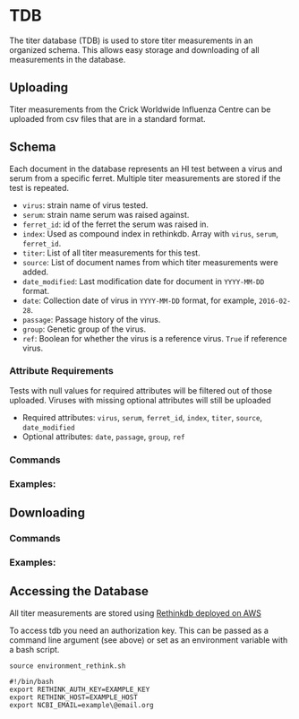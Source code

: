 # TDB
The titer database (TDB) is used to store titer measurements in an organized schema. This allows easy storage and downloading of all measurements in the database. 

## Uploading
Titer measurements from the Crick Worldwide Influenza Centre can be uploaded from csv files that are in a standard format.

## Schema

Each document in the database represents an HI test between a virus and serum from a specific ferret. Multiple titer measurements are stored if the test is repeated.

* `virus`: strain name of virus tested.
* `serum`: strain name serum was raised against. 
* `ferret_id`: id of the ferret the serum was raised in.
* `index`: Used as compound index in rethinkdb. Array with `virus`, `serum`, `ferret_id`.
* `titer`: List of all titer measurements for this test. 
* `source`: List of document names from which titer measurements were added. 
* `date_modified`:  Last modification date for document in `YYYY-MM-DD` format.
* `date`: Collection date of virus in `YYYY-MM-DD` format, for example, `2016-02-28`.
* `passage`: Passage history of the virus.
* `group`: Genetic group of the virus. 
* `ref`: Boolean for whether the virus is a reference virus. `True` if reference virus. 

### Attribute Requirements
Tests with null values for required attributes will be filtered out of those uploaded. Viruses with missing optional attributes will still be uploaded
* Required attributes: `virus`, `serum`, `ferret_id`, `index`, `titer`, `source`, `date_modified`
* Optional attributes: `date`, `passage`, `group`, `ref`

### Commands

### Examples:

## Downloading

### Commands

### Examples:

## Accessing the Database
All titer measurements are stored using [Rethinkdb deployed on AWS](https://www.rethinkdb.com/docs/paas/#deploying-on-aws)

To access tdb you need an authorization key. This can be passed as a command line argument (see above) or set as an environment variable with a bash script.

`source environment_rethink.sh`
```shell
#!/bin/bash
export RETHINK_AUTH_KEY=EXAMPLE_KEY
export RETHINK_HOST=EXAMPLE_HOST
export NCBI_EMAIL=example\@email.org
```